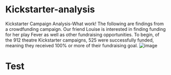 # Kickstarter-analysis
Kickstarter Campaign Analysis-What work!
The following are findings from a crowdfunding campaign. Our friend Louise is interested in finding funding for her play Fever as well as other fundraising opportunities. To begin, of the 912 theatre Kickstarter campaigns, 525 were successfully funded, meaning they received 100% or more of their fundraising goal.
![image](https://user-images.githubusercontent.com/80069183/110976570-ad095d00-8326-11eb-804e-6d304cfb394c.png)


# Test

